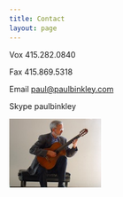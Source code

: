 ```yaml
---
title: Contact
layout: page
---
```




Vox 415.282.0840

Fax 415.869.5318

Email [paul@paulbinkley.com](mailto:paul@paulbinkley.com "mailto:paul@paulbinkley.com")

Skype paulbinkley

![](Contact_files/DSC03928.jpg)

